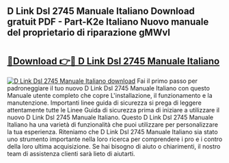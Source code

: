 ## D Link Dsl 2745 Manuale Italiano Download gratuit PDF - Part-K2e Italiano Nuovo manuale del proprietario di riparazione gMWvI

# <h2><a href="http://dfejlfd.blite.top/?on=D+Link+Dsl+2745+Manuale+Italiano">🔗Download 👉🔴 D Link Dsl 2745 Manuale Italiano</a></h2>

[![D Link Dsl 2745 Manuale Italiano download](https://i.imgur.com/lujVjoI.png)](http://dfejlfd.blite.top/?on=D+Link+Dsl+2745+Manuale+Italiano)
Fai il primo passo per padroneggiare il tuo nuovo D Link Dsl 2745 Manuale Italiano con questo Manuale utente completo che copre L'installazione, il funzionamento e la manutenzione. Importanti linee guida di sicurezza si prega di leggere attentamente tutte le Linee Guida di sicurezza prima di iniziare a utilizzare il nuovo D Link Dsl 2745 Manuale Italiano. Questo D Link Dsl 2745 Manuale Italiano ha una varietà di funzionalità che puoi utilizzare per personalizzare la tua esperienza. Riteniamo che D Link Dsl 2745 Manuale Italiano sia stato uno strumento importante nella loro ricerca per comprendere i pro e i contro della loro ultima acquisizione. Se hai bisogno di aiuto o chiarimenti, il nostro team di assistenza clienti sarà lieto di aiutarti.
